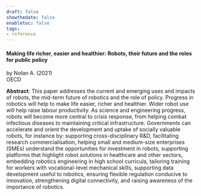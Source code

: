 ```yaml
---
draft: false
showthedate: false
enabletoc: false
tags:
- reference
---
```


#### **Making life richer, easier and healthier: Robots, their future and the roles for public policy**     
by Nolan A. (2021)         
OECD      

**Abstract**:  This paper addresses the current and emerging uses and impacts of robots, the mid-term future of robotics and the role of policy. Progress in robotics will help to make life easier, richer and healthier. Wider robot use will help raise labour productivity. As science and engineering progress, robots will become more central to crisis response, from helping combat infectious diseases to maintaining critical infrastructure. Governments can accelerate and orient the development and uptake of socially valuable robots, for instance by: supporting cross-disciplinary R&amp;D, facilitating research commercialisation, helping small and medium-size enterprises (SMEs) understand the opportunities for investment in robots, supporting platforms that highlight robot solutions in healthcare and other sectors, embedding robotics engineering in high school curricula, tailoring training for workers with vocational-level mechanical skills, supporting data development useful to robotics, ensuring flexible regulation conducive to innovation, strengthening digital connectivity, and raising awareness of the importance of robotics.

